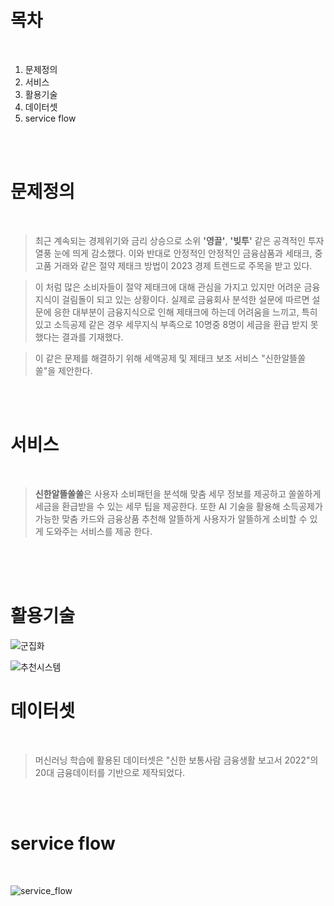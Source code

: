 # 목차

<br/>

1. 문제정의
2. 서비스
3. 활용기술
4. 데이터셋
5. service flow

<br/>
<br/>

# 문제정의
<br/>

>   최근 계속되는 경제위기와 금리 상승으로 소위 **'영끌'**, **'빚투'** 같은 공격적인 투자 열풍 눈에 띄게 감소했다. 이와 반대로 안정적인 안정적인 금융삼품과 세태크, 중고품 거래와 같은 절약 제태크 방법이 2023 경제 트렌드로 주목을 받고 있다.

>이 처럼 많은 소비자들이 절약 제태크에 대해 관심을 가지고 있지만 어려운 금융지식이 걸림돌이 되고 있는 상황이다. 실제로 금융회사 분석한 설문에 따르면 설문에 응한 대부분이 금융지식으로 인해 제태크에 하는데 어려움을 느끼고, 특히 있고 소득공제 같은 경우 세무지식 부족으로 10명중 8명이 세금을 환급 받지 못했다는 결과를 기재했다.

> 이 같은 문제를 해결하기 위해 세액공제 및 제태크 보조 서비스 "신한알뜰쏠쏠"을 제안한다.

<br/>
<br/>

# 서비스
<br/>

> **신한알뜰쏠쏠**은 사용자 소비패턴을 분석해 맞춤 세무 정보를 제공하고 쏠쏠하게 세금을 환급받을 수 있는 세무 팁을 제공한다. 또한 AI 기술을 활용해 소득공제가 가능한 맞춤 카드와 금융상품 추천해 알뜰하게 사용자가 알뜰하게 소비할 수 있게 도와주는 서비스를 제공 한다.

<br/>
<br/>
<br/>

# 활용기술

![군집화](https://github.com/2023-ShinhanAI-AIVLES/Final_Code/assets/124108623/abad84b9-feff-4651-8d51-a833a86d9bfb)


![추천시스템](https://github.com/2023-ShinhanAI-AIVLES/Final_Code/assets/124108623/98a66fc9-e18b-4856-9c3a-d166e7ab7a5b)

# 데이터셋
<br/>

>머신러닝 학습에 활용된 데이터셋은 "신한 보통사람 금융생활 보고서 2022"의 20대 금융데이터를 기반으로 제작되었다.  

<br/>
<br/>

# service flow
<br/>

![service_flow](https://github.com/2023-ShinhanAI-AIVLES/Final_Code/assets/124108623/9bee9c24-72e6-47fe-9c0c-d1209c2f1e13)

<br/>
<br/>

